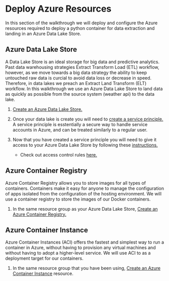 # Deploy Azure Resources
In this section of the walkthrough we will deploy and configure the Azure resources required to deploy a python container for data extraction and landing in an Azure Data Lake Store. 

## Azure Data Lake Store
A Data Lake Store is an ideal storage for big data and predictive analytics. Past data warehousing strategies Extract Transform Load (ETL) workflow, however, as we move towards a big data strategy the ability to keep untouched raw data is curcial to avoid data loss or decrease in speed. Therefore, in data lakes we preach an Extract Land Transform (ELT) workflow. In this walkthrough we use an Azure Data Lake Store to land data as quickly as possible from the source system (weather api) to the data lake. 

1. [Create an Azure Data Lake Store.](https://docs.microsoft.com/en-us/azure/data-lake-store/data-lake-store-get-started-portal#create-a-data-lake-storage-gen1-account)  

1. Once your data lake is create you will need to [create a service principle.](https://docs.microsoft.com/en-us/azure/active-directory/develop/howto-create-service-principal-portal) A service principle is esstentially a secure way to handle service accounts in Azure, and can be treated similarly to a regular user.   

1. Now that you have created a service principle you will need to give it access to your Azure Data Lake Store by following these [instructions.](https://docs.microsoft.com/en-us/azure/data-lake-store/data-lake-store-secure-data#filepermissions) 
    - Check out access control rules [here.](https://docs.microsoft.com/en-us/azure/data-lake-store/data-lake-store-access-control)  

## Azure Container Registry
Azure Container Registry allows you to store images for all types of containers. Containers make it easy for anyone to manage the configuration of apps isolated from the configuration of the hosting environment. We will use a container registry to store the images of our Docker containers. 

1. In the same resource group as your Azure Data Lake Store, [Create an Azure Container Registry.](https://docs.microsoft.com/en-us/azure/container-registry/container-registry-get-started-portal)


## Azure Container Instance
Azure Container Instances (ACI) offers the fastest and simplest way to run a container in Azure, without having to provision any virtual machines and without having to adopt a higher-level service. We will use ACI to as a deployment target for our containers.  

1. In the same resource group that you have been using, [Create an Azure Container Instance](https://docs.microsoft.com/en-us/azure/container-instances/container-instances-quickstart-portal) resource. 